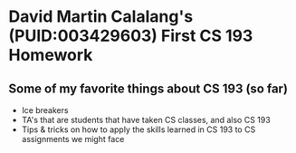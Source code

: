 # David Martin Calalang's (PUID:003429603) First CS 193 Homework

## Some of my favorite things about CS 193 (so far)
- Ice breakers
- TA's that are students that have taken CS classes, and also CS 193
- Tips & tricks on how to apply the skills learned in CS 193 to CS assignments we might face
